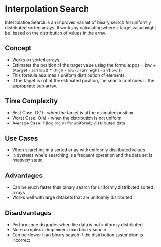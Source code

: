 # Interpolation Search

Interpolation Search is an improved variant of binary search for uniformly distributed sorted arrays. It works by calculating where a target value might be, based on the distribution of values in the array.

## Concept
- Works on sorted arrays.
- Estimates the position of the target value using the formula:
  pos = low + ((target - arr[low]) * (high - low) / (arr[high] - arr[low]))
- This formula assumes a uniform distribution of elements.
- If the target is not at the estimated position, the search continues in the appropriate sub-array.

## Time Complexity
- Best Case: O(1) - when the target is at the estimated position
- Worst Case: O(n) - when the distribution is not uniform
- Average Case: O(log log n) for uniformly distributed data

## Use Cases
- When searching in a sorted array with uniformly distributed values
- In systems where searching is a frequent operation and the data set is relatively static

## Advantages
- Can be much faster than binary search for uniformly distributed sorted arrays
- Works well with large datasets that are uniformly distributed

## Disadvantages
- Performance degrades when the data is not uniformly distributed
- More complex to implement than binary search
- Can be slower than binary search if the distribution assumption is incorrect
